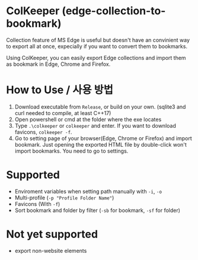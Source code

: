# ColKeeper (edge-collection-to-bookmark)

Collection feature of MS Edge is useful but doesn't have an convinient way to export all at once, expecially if you want to convert them to bookmarks.

Using ColKeeper, you can easily export Edge collections and import them as bookmark in Edge, Chrome and Firefox.


# How to Use / 사용 방법
1. Download executable from ```Release```, or build on your own. (sqlite3 and curl needed to compile, at least C++17)
2. Open powershell or cmd at the folder where the exe locates
3. Type ```.\colkeeper``` or ```colkeeper``` and enter. If you want to download favicons, ```colkeeper -f```.
4. Go to setting page of your browser(Edge, Chrome or Firefox) and import bookmark. Just opening the exported HTML file by double-click won't import bookmarks. You need to go to settings.

# Supported
- Enviroment variables when setting path manually with ```-i```, ```-o```
- Multi-profile (```-p "Profile Folder Name"```)
- Favicons (With ```-f```)
- Sort bookmark and folder by filter (```-sb``` for bookmark, ```-sf``` for folder)

# Not yet supported
- export non-website elements
